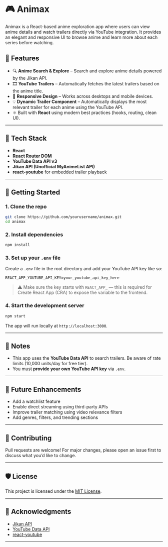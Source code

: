# 🎮 Animax

Animax is a React-based anime exploration app where users can view anime details and watch trailers directly via YouTube integration. It provides an elegant and responsive UI to browse anime and learn more about each series before watching.

## 🚀 Features

* 🔍 **Anime Search & Explore** – Search and explore anime details powered by the Jikan API.
* 🎞️ **YouTube Trailers** – Automatically fetches the latest trailers based on the anime title.
* 📱 **Responsive Design** – Works across desktops and mobile devices.
* 💡 **Dynamic Trailer Component** – Automatically displays the most relevant trailer for each anime using the YouTube API.
* ⚛️ Built with **React** using modern best practices (hooks, routing, clean UI).

---

## 🧰 Tech Stack

* **React**
* **React Router DOM**
* **YouTube Data API v3**
* **Jikan API (Unofficial MyAnimeList API)**
* **react-youtube** for embedded trailer playback

---

## 🔧 Getting Started

### 1. Clone the repo

```bash
git clone https://github.com/yourusername/animax.git
cd animax
```

### 2. Install dependencies

```bash
npm install
```

### 3. Set up your `.env` file

Create a `.env` file in the root directory and add your YouTube API key like so:

```env
REACT_APP_YOUTUBE_API_KEY=your_youtube_api_key_here
```

> ⚠️ Make sure the key starts with `REACT_APP_` — this is required for Create React App (CRA) to expose the variable to the frontend.

### 4. Start the development server

```bash
npm start
```

The app will run locally at `http://localhost:3000`.

---

## 💠 Notes

* This app uses the **YouTube Data API** to search trailers. Be aware of rate limits (10,000 units/day for free tier).
* You must **provide your own YouTube API key** via `.env`.

---

## 🧪 Future Enhancements

* Add a watchlist feature
* Enable direct streaming using third-party APIs
* Improve trailer matching using video relevance filters
* Add genres, filters, and trending sections

---

## 🤝 Contributing

Pull requests are welcome! For major changes, please open an issue first to discuss what you’d like to change.

---

## 🛡️ License

This project is licensed under the [MIT License](LICENSE).

---

## 💌 Acknowledgments

* [Jikan API](https://jikan.moe/)
* [YouTube Data API](https://developers.google.com/youtube/v3)
* [react-youtube](https://github.com/tjallingt/react-youtube)

---
